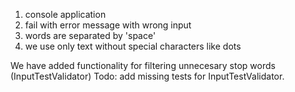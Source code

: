 1) console application
2) fail with error message with wrong input
3) words are separated by 'space'
4) we use only text without special characters like dots

We have added functionality for filtering unnecesary stop words (InputTestValidator)
Todo: add missing tests for InputTestValidator.

